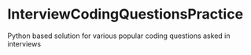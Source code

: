 # InterviewCodingQuestionsPractice
Python based solution for various popular coding questions asked in interviews
